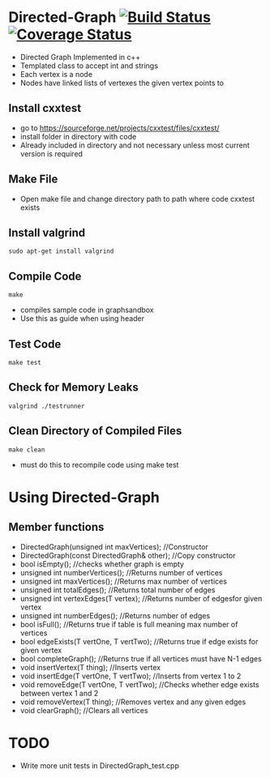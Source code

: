 
# Directed-Graph  [![Build Status](https://travis-ci.org/Dragomir2020/Directed-Graph.svg?branch=master)](https://travis-ci.org/Dragomir2020/Directed-Graph)   [![Coverage Status](https://coveralls.io/repos/github/Dragomir2020/Directed-Graph/badge.svg?branch=master)](https://coveralls.io/github/Dragomir2020/Directed-Graph?branch=master)


- Directed Graph Implemented in c++
- Templated class to accept int and strings
- Each vertex is a node
- Nodes have linked lists of vertexes the given vertex points to
## Install cxxtest
- go to https://sourceforge.net/projects/cxxtest/files/cxxtest/
- install folder in directory with code
- Already included in directory and not necessary unless most current version is required
## Make File
- Open make file and change directory path to path where code cxxtest exists
## Install valgrind
```
sudo apt-get install valgrind
```
## Compile Code
```
make
```
- compiles sample code in graphsandbox
- Use this as guide when using header
## Test Code
```
make test
```
## Check for Memory Leaks
```
valgrind ./testrunner
```
## Clean Directory of Compiled Files
```
make clean
```
- must do this to recompile code using make test

# Using Directed-Graph
## Member functions
- DirectedGraph(unsigned int maxVertices); //Constructor
- DirectedGraph(const DirectedGraph& other); //Copy constructor
- bool isEmpty(); //checks whether graph is empty
- unsigned int numberVertices(); //Returns number of vertices
- unsigned int maxVertices(); //Returns max number of vertices
- unsigned int totalEdges(); //Returns total number of edges
-	unsigned int vertexEdges(T vertex); //Returns number of edgesfor given vertex
- unsigned int numberEdges(); //Returns number of edges
- bool isFull(); //Returns true if table is full meaning max number of vertices
- bool edgeExists(T vertOne, T vertTwo); //Returns true if edge exists for given vertex
- bool completeGraph(); //Returns true if all vertices must have N-1 edges
- void insertVertex(T thing); //Inserts vertex
- void insertEdge(T vertOne, T vertTwo); //Inserts from vertex 1 to 2
- void removeEdge(T vertOne, T vertTwo); //Checks whether edge exists between vertex 1 and 2
- void removeVertex(T thing); //Removes vertex and any given edges
- void clearGraph(); //Clears all vertices

# TODO
- Write more unit tests in DirectedGraph_test.cpp
